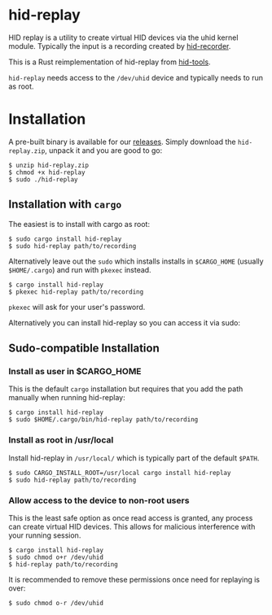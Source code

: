 # hid-replay

HID replay is a utility to create virtual HID devices via the uhid kernel module.
Typically the input is a recording created by [hid-recorder](https://github.com/hidutils/hid-recorder).


This is a Rust reimplementation of hid-replay from
[hid-tools](https://gitlab.freedesktop.org/libevdev/hid-tools/).

`hid-replay` needs access to the `/dev/uhid` device and typically needs
to run as root.

# Installation

A pre-built binary is available for our
[releases](https://github.com/hidutils/hid-replay/releases). Simply download the
`hid-replay.zip`, unpack it and you are good to go:
```
$ unzip hid-replay.zip
$ chmod +x hid-replay
$ sudo ./hid-replay
```

## Installation with `cargo`

The easiest is to install with cargo as root:

```
$ sudo cargo install hid-replay
$ sudo hid-replay path/to/recording
```

Alternatively leave out the `sudo` which installs installs in `$CARGO_HOME`
(usually `$HOME/.cargo`) and run with `pkexec` instead.

```
$ cargo install hid-replay
$ pkexec hid-replay path/to/recording
```
`pkexec` will ask for your user's password.

Alternatively you can install hid-replay so you can access it via
sudo:

## Sudo-compatible Installation

### Install as user in $CARGO_HOME

This is the default `cargo` installation but requires that you add the
path manually when running hid-replay:

```
$ cargo install hid-replay
$ sudo $HOME/.cargo/bin/hid-replay path/to/recording
```

### Install as root in /usr/local

Install hid-replay in `/usr/local/` which is typically part of the
default `$PATH`.

```
$ sudo CARGO_INSTALL_ROOT=/usr/local cargo install hid-replay
$ sudo hid-replay path/to/recording
```

### Allow access to the device to non-root users

This is the least safe option as once read access is granted, any
process can create virtual HID devices. This allows for malicious
interference with your running session.

```
$ cargo install hid-replay
$ sudo chmod o+r /dev/uhid
$ hid-replay path/to/recording
```
It is recommended to remove these permissions once need for
replaying is over:

```
$ sudo chmod o-r /dev/uhid
```
